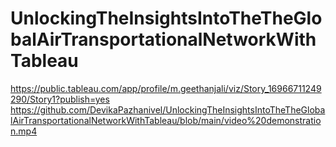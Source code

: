 # UnlockingTheInsightsIntoTheTheGlobalAirTransportationalNetworkWithTableau                       
https://public.tableau.com/app/profile/m.geethanjali/viz/Story_16966711249290/Story1?publish=yes
https://github.com/DevikaPazhanivel/UnlockingTheInsightsIntoTheTheGlobalAirTransportationalNetworkWithTableau/blob/main/video%20demonstration.mp4
